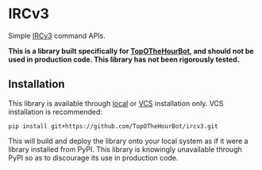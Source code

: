 # IRCv3

Simple [IRCv3](https://ircv3.net/irc/) command APIs.

**This is a library built specifically for [TopOTheHourBot](https://github.com/TopOTheHourBot/TopOTheHourBot), and should not be used in production code. This library has not been rigorously tested.**

## Installation

This library is available through [local](https://pip.pypa.io/en/stable/topics/local-project-installs/) or [VCS](https://pip.pypa.io/en/stable/topics/vcs-support/) installation only. VCS installation is recommended:

```
pip install git+https://github.com/TopOTheHourBot/ircv3.git
```

This will build and deploy the library onto your local system as if it were a library installed from PyPI. This library is knowingly unavailable through PyPI so as to discourage its use in production code.
